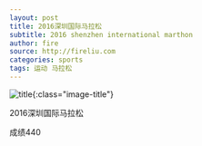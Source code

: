 ```yaml
---
layout: post
title: 2016深圳国际马拉松
subtitle: 2016 shenzhen international marthon
author: fire
source: http://fireliu.com
categories: sports 
tags: 运动 马拉松
---
```


![title](https://image.sideproject.cn/titlex/title_007.jpg){:class="image-title"}

2016深圳国际马拉松

成绩440

